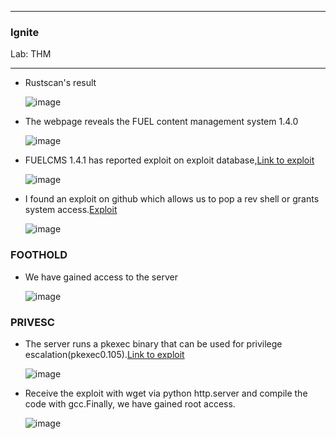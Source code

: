 * * *
  ### Ignite
  Lab: THM
* * *

- Rustscan's result

   ![image](https://github.com/SENSEIXENUS2/SENSEIXENUS2.github.io/assets/98669513/6e80eeec-2165-44af-af13-121347255ff9)

- The webpage reveals the FUEL content management system 1.4.0

  ![image](https://github.com/SENSEIXENUS2/SENSEIXENUS2.github.io/assets/98669513/c477767f-6e77-4447-92a4-eb99dcde4306)

- FUELCMS 1.4.1 has  reported exploit on exploit database,<a href="https://www.exploit-db.com/exploits/50477">Link to exploit</a>

  ![image](https://github.com/SENSEIXENUS2/SENSEIXENUS2.github.io/assets/98669513/e986eea2-b748-4a67-a7f9-b1c236942e3d)

- I found an exploit on github which allows us to pop a rev shell or grants system access.<a href="https://github.com/AssassinUKG/fuleCMS">Exploit</a>

  ![image](https://github.com/SENSEIXENUS2/SENSEIXENUS2.github.io/assets/98669513/96d08669-3778-4c54-83f0-d67a8e3296b6)

### FOOTHOLD
- We have gained access to the server

   ![image](https://github.com/SENSEIXENUS2/SENSEIXENUS2.github.io/assets/98669513/5343adeb-8b43-4b71-90ef-5bd461433992)

### PRIVESC

- The server runs a pkexec binary that can be used for privilege escalation(pkexec0.105).<a href="https://github.com/arthepsy/CVE-2021-4034">Link to exploit</a>

  ![image](https://github.com/SENSEIXENUS2/SENSEIXENUS2.github.io/assets/98669513/28b5d43b-b071-4b5e-9ae4-e1efae95bd2b)

- Receive the exploit with wget via python http.server and compile the code with gcc.Finally, we have gained root access.

  ![image](https://github.com/SENSEIXENUS2/SENSEIXENUS2.github.io/assets/98669513/182ac08d-e6fe-4263-a2ac-320ffe2ad4a0)

